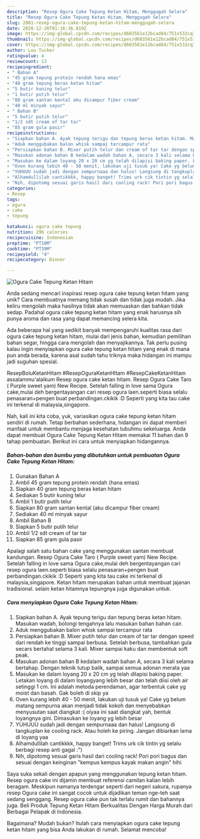 ```yaml
---
description: "Resep Ogura Cake Tepung Ketan Hitam, Menggugah Selera"
title: "Resep Ogura Cake Tepung Ketan Hitam, Menggugah Selera"
slug: 2881-resep-ogura-cake-tepung-ketan-hitam-menggugah-selera
date: 2020-12-26T01:16:36.819Z
image: https://img-global.cpcdn.com/recipes/d603561e12bcad84/751x532cq70/ogura-cake-tepung-ketan-hitam-foto-resep-utama.jpg
thumbnail: https://img-global.cpcdn.com/recipes/d603561e12bcad84/751x532cq70/ogura-cake-tepung-ketan-hitam-foto-resep-utama.jpg
cover: https://img-global.cpcdn.com/recipes/d603561e12bcad84/751x532cq70/ogura-cake-tepung-ketan-hitam-foto-resep-utama.jpg
author: Lou Tucker
ratingvalue: 4
reviewcount: 13
recipeingredient:
- " Bahan A"
- "45 gram tepung protein rendah hana emas"
- "40 gram tepung beras ketan hitam"
- "5 butir kuning telur"
- "1 butir putih telur"
- "80 gram santan kental aku dicampur fiber cream"
- "40 ml minyak sayur"
- " Bahan B"
- "5 butir putih telur"
- "1/2 sdt cream of tar tar"
- "85 gram gula pasir"
recipeinstructions:
- "Siapkan bahan A. Ayak tepung terigu dan tepung beras ketan hitam. Masukan wadah, bolongi tengahnya lalu masukan bahan bahan cair."
- "Aduk menggubakan balon whisk sampai tercampur rata"
- "Persiapkan bahan B. Mixer putih telur dan cream of tar tar dengan speed dari rendah ke tinggi sampai berbusa. Setelah berbusa, tambahkan gula secars bertahal selama 3 kali. Mixer sampai kaku dan membentuk soft peak."
- "Masukan adonan bahan B kedalam wadah bahan A, secara 3 kali selama bertahap. Dengan teknik tutup balik, sampai semua adonan merata yaa"
- "Masukan ke dalam loyang 20 x 20 cm yg telah dilapisi baking paper. Letakan loyang di dalam loyangyang lebih besar dan telah diisi oleh air setinggi 1 cm. Ini adalah metoda perendaman, agar terbentuk cake yg moist dan basah. Gak boleh di skip ya"
- "Oven kurang lebih 40 - 50 menit, lakukan uji tusuk ya! Cake yg belum matang sempurna akan menjadi tidak kokoh dan menyebabkan menyusutan saat diangkat :( oiyaa ini saat diangkat yah, bentuk loyangnya gini. Dimasukan ke loyang yg lebih besar"
- "YUHUUU sudah jadi dengan sempurnaaa dan halus! Langsung di tangkuplan ke cooling rack. Atau holeh ke piring. Jangan dibiarkan lama di loyang yaa"
- "Alhamdullilah cantikkkk, happy banget! Trims urk cik tintin yg selalu berbagi resep anti gagal :&#34;)"
- "Nih, dipotomg sesuai garis hasil dari cooling rack! Pori pori bagus dan sesuai dengan keinginan &#34;kempus kempus kayak makan angin&#34; hihi"
categories:
- Resep
tags:
- ogura
- cake
- tepung

katakunci: ogura cake tepung 
nutrition: 296 calories
recipecuisine: Indonesian
preptime: "PT10M"
cooktime: "PT39M"
recipeyield: "4"
recipecategory: Dinner

---
```



![Ogura Cake Tepung Ketan Hitam](https://img-global.cpcdn.com/recipes/d603561e12bcad84/751x532cq70/ogura-cake-tepung-ketan-hitam-foto-resep-utama.jpg)

Anda sedang mencari inspirasi resep ogura cake tepung ketan hitam yang unik? Cara membuatnya memang tidak susah dan tidak juga mudah. Jika keliru mengolah maka hasilnya tidak akan memuaskan dan bahkan tidak sedap. Padahal ogura cake tepung ketan hitam yang enak harusnya sih punya aroma dan rasa yang dapat memancing selera kita.

Ada beberapa hal yang sedikit banyak mempengaruhi kualitas rasa dari ogura cake tepung ketan hitam, mulai dari jenis bahan, kemudian pemilihan bahan segar, hingga cara mengolah dan menyajikannya. Tak perlu pusing kalau ingin menyiapkan ogura cake tepung ketan hitam yang enak di mana pun anda berada, karena asal sudah tahu triknya maka hidangan ini mampu jadi suguhan spesial.

ResepBoluKetanHitam #ResepOguraKetanHItam #ResepCakeKetanHitam assalammu&#39;alaikum Resep ogura cake ketan hitam. Resep Ogura Cake Taro ( Purple sweet yam) New Recipe. Setelah falling in love sama Ogura cake,mulai deh bergentayangan cari resep ogura laen.seperti biasa selalu penasaran+pengen buat perbandingan.ckikik :D Seperti yang kita tau cake ini terkenal di malaysia,singapore.


Nah, kali ini kita coba, yuk, variasikan ogura cake tepung ketan hitam sendiri di rumah. Tetap berbahan sederhana, hidangan ini dapat memberi manfaat untuk membantu menjaga kesehatan tubuhmu sekeluarga. Anda dapat membuat Ogura Cake Tepung Ketan Hitam memakai 11 bahan dan 9 tahap pembuatan. Berikut ini cara untuk menyiapkan hidangannya.

<!--inarticleads1-->

##### Bahan-bahan dan bumbu yang dibutuhkan untuk pembuatan Ogura Cake Tepung Ketan Hitam:

1. Gunakan  Bahan A
1. Ambil 45 gram tepung protein rendah (hana emas)
1. Siapkan 40 gram tepung beras ketan hitam
1. Sediakan 5 butir kuning telur
1. Ambil 1 butir putih telur
1. Siapkan 80 gram santan kental (aku dicampur fiber cream)
1. Sediakan 40 ml minyak sayur
1. Ambil  Bahan B
1. Siapkan 5 butir putih telur
1. Ambil 1/2 sdt cream of tar tar
1. Siapkan 85 gram gula pasir


Apalagi salah satu bahan cake yang menggunakan santan membuat kandungan. Resep Ogura Cake Taro ( Purple sweet yam) New Recipe. Setelah falling in love sama Ogura cake,mulai deh bergentayangan cari resep ogura laen.seperti biasa selalu penasaran+pengen buat perbandingan.ckikik :D Seperti yang kita tau cake ini terkenal di malaysia,singapore. Ketan hitam merupakan bahan untuk membuat jajanan tradisional. selain ketan hitamnya tepungnya juga digunakan untuk. 

<!--inarticleads2-->

##### Cara menyiapkan Ogura Cake Tepung Ketan Hitam:

1. Siapkan bahan A. Ayak tepung terigu dan tepung beras ketan hitam. Masukan wadah, bolongi tengahnya lalu masukan bahan bahan cair.
1. Aduk menggubakan balon whisk sampai tercampur rata
1. Persiapkan bahan B. Mixer putih telur dan cream of tar tar dengan speed dari rendah ke tinggi sampai berbusa. Setelah berbusa, tambahkan gula secars bertahal selama 3 kali. Mixer sampai kaku dan membentuk soft peak.
1. Masukan adonan bahan B kedalam wadah bahan A, secara 3 kali selama bertahap. Dengan teknik tutup balik, sampai semua adonan merata yaa
1. Masukan ke dalam loyang 20 x 20 cm yg telah dilapisi baking paper. Letakan loyang di dalam loyangyang lebih besar dan telah diisi oleh air setinggi 1 cm. Ini adalah metoda perendaman, agar terbentuk cake yg moist dan basah. Gak boleh di skip ya
1. Oven kurang lebih 40 - 50 menit, lakukan uji tusuk ya! Cake yg belum matang sempurna akan menjadi tidak kokoh dan menyebabkan menyusutan saat diangkat :( oiyaa ini saat diangkat yah, bentuk loyangnya gini. Dimasukan ke loyang yg lebih besar
1. YUHUUU sudah jadi dengan sempurnaaa dan halus! Langsung di tangkuplan ke cooling rack. Atau holeh ke piring. Jangan dibiarkan lama di loyang yaa
1. Alhamdullilah cantikkkk, happy banget! Trims urk cik tintin yg selalu berbagi resep anti gagal :&#34;)
1. Nih, dipotomg sesuai garis hasil dari cooling rack! Pori pori bagus dan sesuai dengan keinginan &#34;kempus kempus kayak makan angin&#34; hihi


Saya suka sekali dengan apapun yang menggunakan tepung ketan hitam. Resep ogura cake ini dijamin membuat referensi camilan kalian lebih beragam. Meskipun namanya terdengar seperti dari negeri sakura, rupanya resep Ogura cake ini sangat cocok untuk dijadikan teman nge-teh saat sedang senggang. Resep ogura cake pun tak terlalu rumit dan bahannya juga. Beli Produk Tepung Ketan Hitam Berkualitas Dengan Harga Murah dari Berbagai Pelapak di Indonesia. 

Bagaimana? Mudah bukan? Itulah cara menyiapkan ogura cake tepung ketan hitam yang bisa Anda lakukan di rumah. Selamat mencoba!
